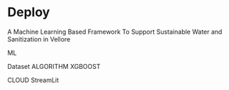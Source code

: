 # Deploy
A Machine Learning Based Framework To Support Sustainable Water and Sanitization in Vellore 

ML

Dataset
ALGORITHM
XGBOOST

CLOUD
StreamLit

